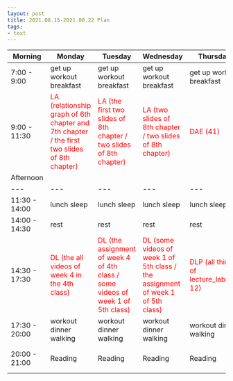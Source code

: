 ```yaml
---
layout: post
title: 2021.08.15-2021.08.22 Plan
tags:
- text
---   
```


| Morning | Monday | Tuesday | Wednesday | Thursday | Friday | Saturday | Sunday |
|---|---|---|---|---|---|---|---|
| 7:00 - 9:00  | get up workout breakfast | get up workout breakfast | get up workout breakfast | get up workout breakfast | get up workout breakfast | get up workout breakfast | get up workout breakfast |
| 9:00 - 11:30 | <font color=red>LA (relationship graph of 6th chapter and 7th chapter / the first two slides of 8th chapter)| <font color=red> LA (the first two slides of 8th chapter / two slides of 8th chapter) | <font color=red> LA (two slides of 8th chapter / two slides of 8th chapter) | <font color=red > DAE (41) | <font color=red > DLP (the remaining all things of the class ) | do something I like | do something I like |
| Afternoon  |   |   |   |   |   |   |   |
|---|---|---|---|---|---|---|---|
| 11:30 - 14:00  | lunch sleep | lunch sleep | lunch sleep | lunch sleep | lunch sleep | lunch sleep | lunch sleep |
| 14:00 - 14:30  | rest | rest | rest | rest | rest | rest | rest |
| 14:30 - 17:30  | <font color=red >DL (the all videos of week 4 in the 4th class) | <font color=red> DL (the assignment of week 4 of 4th class / some videos of week 1 of 5th class) | <font color=red > DL (some videos of week 1 of 5th class / the assignment of week 1 of 5th class) | <font color=red > DLP (all things of lecture_lab10-12) | <font color=red > DAE (51) | do something I like | do something I like |
| 17:30 - 20:00  | workout dinner walking | workout dinner walking | workout dinner walking | workout dinner walking | workout dinner walking | workout dinner walking | workout dinner walking |
| 20:00 - 21:00  | Reading | Reading | Reading | Reading | Reading | Reading | do something I like |